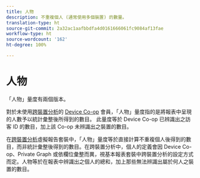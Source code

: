 ```yaml
---
title: 人物
description: 不重複個人 (通常使用多個裝置) 的數量。
translation-type: ht
source-git-commit: 2a32ac1aafbbdfa4d0161666061fc9084af13fae
workflow-type: ht
source-wordcount: '162'
ht-degree: 100%

---
```



# 人物

「人物」量度有兩個版本。

對於未使用[跨裝置分析](../cda/overview.md)的 [Device Co-op](https://docs.adobe.com/content/help/zh-Hant/device-co-op/using/data/people.html) 會員，「人物」量度指的是將報表中呈現的人數予以統計彙整後所得到的數目。 此量度等於 Device Co-op 已辨識出之訪客 ID 的數目，加上該 Co-op 未辨識出之裝置的數目。

在[跨裝置分析](../cda/overview.md)虛擬報告套裝中，「人物」量度等於直接計算不重複個人後得到的數目，而非統計彙整後得到的數目。在跨裝置分析中，個人的定義會因 Device Co-op、Private Graph 或依欄位彙整而異，視基本報表套裝中跨裝置分析的設定方式而定。人物等於在報表中辨識出之個人的總和，加上那些無法辨識出屬於何人之裝置的數目。
